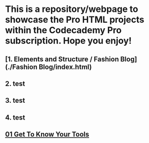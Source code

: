 # This is a repository/webpage to showcase the Pro HTML projects within the Codecademy Pro subscription. Hope you enjoy!

## [1. Elements and Structure / Fashion Blog](./Fashion Blog/index.html)

## 2. test

## 3. test

## 4. test

## [01 Get To Know Your Tools](../../Fashion_Blog/index.html)

